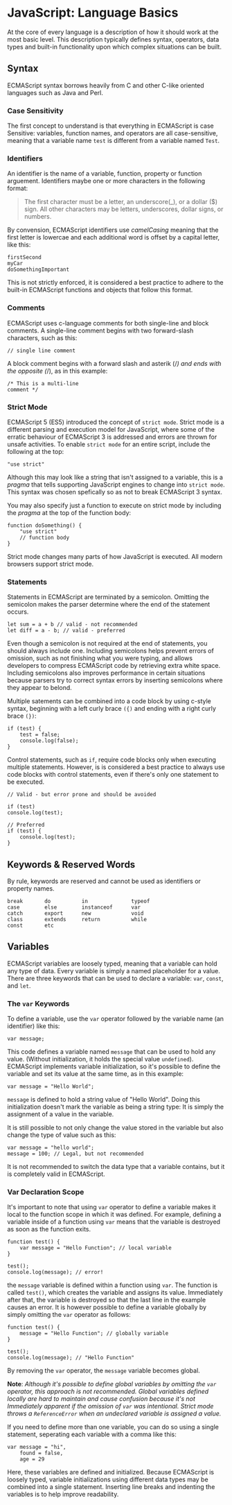 # JavaScript: Language Basics

At the core of every language is a description of how it should work at the most basic level. This description typically defines syntax, operators, data types and built-in functionality upon which complex situations can be built.

## Syntax

ECMAScript syntax borrows heavily from C and other C-like oriented languages such as Java and Perl.

### Case Sensitivity

The first concept to understand is that everything in ECMAScript is case Sensitive: variables, function names, and operators are all case-sensitive, meaning that a variable name `test` is different from a variable named `Test`.

### Identifiers

An identifier is the name of a variable, function, property or function arguement. Identifiers maybe one or more characters in the following format:

> The first character must be a letter, an underscore(\_), or a dollar ($) sign.
> All other characters may be letters, underscores, dollar signs, or numbers.

By convension, ECMAScript identifiers use _camelCasing_ meaning that the first letter is lowercae and each additional word is offset by a capital letter, like this:

```
firstSecond
myCar
doSomethingImportant
```

This is not strictly enforced, it is considered a best practice to adhere to the built-in ECMAScript functions and objects that follow this format.

### Comments

ECMAScript uses c-language comments for both single-line and block comments. A single-line comment begins with two forward-slash characters, such as this:

`// single line comment`

A block comment begins with a forward slash and asterik (/_) and ends with the opposite (_/), as in this example:

```
/* This is a multi-line
comment */
```

### Strict Mode

ECMAScript 5 (ES5) introduced the concept of `strict mode`. Strict mode is a different parsing and execution model for JavaScript, where some of the erratic behaviour of ECMAScript 3 is addressed and errors are thrown for unsafe activities. To enable `strict mode` for an entire script, include the following at the top:

```
"use strict"
```

Although this may look like a string that isn't assigned to a variable, this is a _pragma_ that tells supporting JavaScript engines to change into `strict mode`. This syntax was chosen spefically so as not to break ECMAScript 3 syntax.

You may also specify just a function to execute on strict mode by including the _pragma_ at the top of the function body:

```
function doSomething() {
    "use strict"
    // function body
}
```

Strict mode changes many parts of how JavaScript is executed. All modern browsers support strict mode.

### Statements

Statements in ECMAScript are terminated by a semicolon. Omitting the semicolon makes the parser determine where the end of the statement occurs.

```
let sum = a + b // valid - not recommended
let diff = a - b; // valid - preferred
```

Even though a semicolon is not required at the end of statements, you should always include one. Including semicolons helps prevent errors of omission, such as not finishing what you were typing, and allows developers to compress ECMAScript code by retrieving extra white space. Including semicolons also improves performance in certain situations because parsers try to correct syntax errors by inserting semicolons where they appear to belond.

Multiple satements can be combined into a code block by using c-style syntax, beginning with a left curly brace `({)` and ending with a right curly brace `(})`:

```
if (test) {
    test = false;
    console.log(false);
}
```

Control statements, such as `if`, require code blocks only when executing multiple statements. However, is is considered a best practice to always use code blocks with control statements, even if there's only one statement to be executed.

```
// Valid - but error prone and should be avoided

if (test)
console.log(test);

// Preferred
if (test) {
    console.log(test);
}
```

## Keywords & Reserved Words

By rule, keywords are reserved and cannot be used as identifiers or property names.

```
break       do          in              typeof
case        else        instanceof      var
catch       export      new             void
class       extends     return          while
const       etc
```

## Variables

ECMAScript variables are loosely typed, meaning that a variable can hold any type of data. Every variable is simply a named placeholder for a value. There are three keywords that can be used to declare a variable: `var`, `const`, and `let`.

### The `var` Keywords

To define a variable, use the `var` operator followed by the variable name (an identifier) like this:

`var message;`

This code defines a variable named `message` that can be used to hold any value. (Without initialization, it holds the special value `undefined`). ECMAScript implements variable initialization, so it's possible to define the variable and set its value at the same time, as in this example:

`var message = "Hello World";`

`message` is defined to hold a string value of "Hello World". Doing this initialization doesn't mark the variable as being a string type: It is simply the assignment of a value in the variable.

It is still possible to not only change the value stored in the variable but also change the type of value such as this:

```
var message = "hello world";
message = 100; // Legal, but not recommended
```

It is not recommended to switch the data type that a variable contains, but it is completely valid in ECMAScript.

### Var Declaration Scope

It's important to note that using `var` operator to define a variable makes it local to the function scope in which it was defined. For example, defining a variable inside of a function using `var` means that the variable is destroyed as soon as the function exits.

```
function test() {
    var message = "Hello Function"; // local variable
}

test();
console.log(message); // error!

```

the `message` variable is defined within a function using `var`. The function is called `test()`, which creates the variable and assigns its value. Immediately after that, the variable is destroyed so that the last line in the example causes an error. It is however possible to define a variable globally by simply omitting the `var` operator as follows:

```
function test() {
    message = "Hello Function"; // globally variable
}

test();
console.log(message); // "Hello Function"
```

By removing the `var` operator, the `message` variable becomes global.

**Note**: _Although it's possible to define global variables by omitting the `var` operator, this approach is not recommended. Global variables defined locally are hard to maintain and cause confusion because it's not Immediately apparent if the omission of `var` was intentional. Strict mode throws a `ReferenceError` when an undeclared variable is assigned a value._

If you need to define more than one variable, you can do so using a single statement, seperating each variable with a comma like this:

```
var message = "hi",
    found = false,
    age = 29
```

Here, these variables are defined and initialized. Because ECMAScript is loosely typed, variable initializations using different data types may be combined into a single statement. Inserting line breaks and indenting the variables is to help improve readability.
